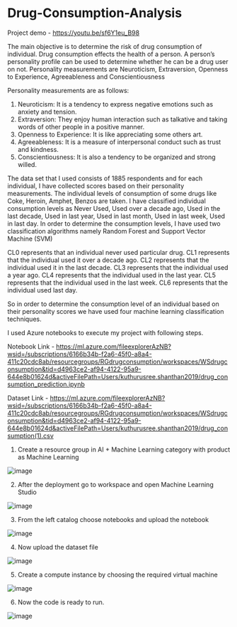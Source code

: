 # Drug-Consumption-Analysis

Project demo - https://youtu.be/sf6Y1eu_B98

The main objective is to determine the risk of drug consumption of individual. Drug consumption effects the health of a person. A person’s personality profile can be used to determine whether he can be a drug user on not. Personality measurements are Neuroticism, Extraversion, Openness to Experience, Agreeableness and Conscientiousness

Personality measurements are as follows:

1. Neuroticism: It is a tendency to express negative emotions such as anxiety and tension.
2. Extraversion: They enjoy human interaction such as talkative and taking words of other people in a positive manner.
3. Openness to Experience: It is like appreciating some others art.
4. Agreeableness: It is a measure of interpersonal conduct such as trust and kindness.
5. Conscientiousness: It is also a tendency to be organized and strong willed.

The data set that I used consists of 1885 respondents and for each individual, I have collected scores based on their personality measurements. The individual levels of consumption of some drugs like Coke, Heroin, Amphet, Benzos are taken. I have classified individual consumption levels as Never Used, Used over a decade ago, Used in the last decade, Used in last year, Used in last month, Used in last week, Used in last day. In order to determine the consumption levels, I have used two classification algorithms namely Random Forest and Support Vector Machine (SVM)

CL0 represents that an individual never used particular drug.
CL1 represents that the individual used it over a decade ago.
CL2 represents that the individual used it in the last decade.
CL3 represents that the individual used a year ago.
CL4 represents that the individual used in the last year.
CL5 represents that the individual used in the last week.
CL6 represents that the individual used last day.

So in order to determine the consumption level of an individual based on their personality scores we have used four machine learning classification techniques.

I used Azure notebooks to execute my project with following steps.

Notebook Link - https://ml.azure.com/fileexplorerAzNB?wsid=/subscriptions/6166b34b-f2a6-45f0-a8a4-411c20cdc8ab/resourcegroups/RGdrugconsumption/workspaces/WSdrugconsumption&tid=d4963ce2-af94-4122-95a9-644e8b01624d&activeFilePath=Users/kuthurusree.shanthan2019/drug_consumption_prediction.ipynb

Dataset Link - https://ml.azure.com/fileexplorerAzNB?wsid=/subscriptions/6166b34b-f2a6-45f0-a8a4-411c20cdc8ab/resourcegroups/RGdrugconsumption/workspaces/WSdrugconsumption&tid=d4963ce2-af94-4122-95a9-644e8b01624d&activeFilePath=Users/kuthurusree.shanthan2019/drug_consumption(1).csv

1. Create a resource group in AI + Machine Learning category with product as Machine Learning

![image](https://user-images.githubusercontent.com/68529782/151414113-2ef3ef15-12ef-4dd0-b67a-1a3977055a0b.png)

2. After the deployment go to workspace and open Machine Learning Studio

![image](https://user-images.githubusercontent.com/68529782/151414588-04c21c38-3eb9-49f0-8db7-5a92a2b3c0a7.png)

3. From the left catalog choose notebooks and upload the notebook

![image](https://user-images.githubusercontent.com/68529782/151414806-790d42d7-4591-437c-b2c6-e74cbf360ef6.png)

4. Now upload the dataset file

![image](https://user-images.githubusercontent.com/68529782/151414866-5021cefd-689d-4159-a022-dc5bf9f178fc.png)

5. Create a compute instance by choosing the required virtual machine

![image](https://user-images.githubusercontent.com/68529782/151414906-bee1ca15-1e72-44e3-a794-aa0fbd2dcb1f.png)

6. Now the code is ready to run.

![image](https://user-images.githubusercontent.com/68529782/151414964-9907403f-e11e-4852-8c10-07a127c715dc.png)

